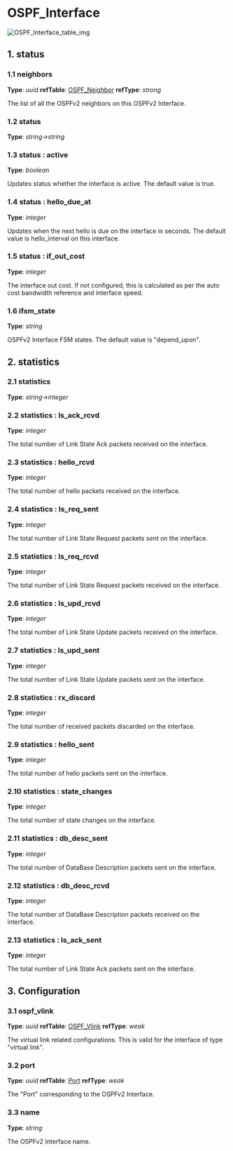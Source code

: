 # OSPF_Interface

![OSPF_Interface_table_img](http://www.plantuml.com/plantuml/img/0OC1VFv0StHXSdHrRMmAT6zdPNHePN8WUmfZR65pSo1GRt9q2cDiONDp84zJK4PVJcLfPsXYRt8AOsnXStCWJrDGHbzMR6bkQmfZR65pSo1FKr16NqbkT6LoPc5ZPGfZR65pSo1FKr16Nq5oPM4AVGfFKr16NqbkT6LoPc5ZPI0kP2u-851lSdGAJrDGHbz9RdHbScPXOsKWBcGkFY1FKr16NrPiQMvh2azJK4PVIMvqPN9cOMDb82raBJuWJrDGHbzEPMbdQ69lSWfFKr16NqbkT6LoPc5ZPI0yBNKj84zJK4PVGN9bOGfeQMHb86DfScDiPGfeQMHb86rbRM9bSdCASsjfRd1XSc5j86rlRczZQ79lRMKWT79rPGfiPMTbRcGWScbdQ7GAOszkT6bkTMzp86nfRcKWBI0yOZvpT79lRcSyBs8-879bPcLoPMvZPGfaRtHqPMGWR6bkPI0j83nfFdTbOMiyBsa-879bPcLoPMvZPGfbRcHiPMTbRcGAG6LkP7LjR0e0)

## 1. status

### 1.1 neighbors

**Type**: _uuid_ **refTable**: [OSPF_Neighbor](ospf_neighbor.html) **refType**: _strong_



The list of all the OSPFv2 neighbors on this OSPFv2 Interface.

### 1.2 status

**Type**: _string->string_

### 1.3 status : active

**Type**: _boolean_

Updates status whether the interface is active. The default value is true.

### 1.4 status : hello_due_at

**Type**: _integer_

Updates when the next hello is due on the interface in seconds. The default
value is hello_interval on this interface.

### 1.5 status : if_out_cost

**Type**: _integer_

The interface out cost. If not configured, this is calculated as per the auto
cost bandwidth reference and interface speed.

### 1.6 ifsm_state

**Type**: _string_

OSPFv2 Interface FSM states. The default value is "depend_upon".

## 2. statistics

### 2.1 statistics

**Type**: _string->integer_

### 2.2 statistics : ls_ack_rcvd

**Type**: _integer_

The total number of Link State Ack packets received on the interface.

### 2.3 statistics : hello_rcvd

**Type**: _integer_

The total number of hello packets received on the interface.

### 2.4 statistics : ls_req_sent

**Type**: _integer_

The total number of Link State Request packets sent on the interface.

### 2.5 statistics : ls_req_rcvd

**Type**: _integer_

The total number of Link State Request packets received on the interface.

### 2.6 statistics : ls_upd_rcvd

**Type**: _integer_

The total number of Link State Update packets received on the interface.

### 2.7 statistics : ls_upd_sent

**Type**: _integer_

The total number of Link State Update packets sent on the interface.

### 2.8 statistics : rx_discard

**Type**: _integer_

The total number of  received packets discarded on the interface.

### 2.9 statistics : hello_sent

**Type**: _integer_

The total number of hello packets sent on the interface.

### 2.10 statistics : state_changes

**Type**: _integer_

The total number of state changes on the interface.

### 2.11 statistics : db_desc_sent

**Type**: _integer_

The total number of DataBase Description packets sent on the interface.

### 2.12 statistics : db_desc_rcvd

**Type**: _integer_

The total number of DataBase Description packets received on the interface.

### 2.13 statistics : ls_ack_sent

**Type**: _integer_

The total number of Link State Ack packets sent on the interface.

## 3. Configuration

### 3.1 ospf_vlink

**Type**: _uuid_ **refTable**: [OSPF_Vlink](ospf_vlink.html) **refType**: _weak_



The virtual link related configurations. This is valid for the interface of type
"virtual link".

### 3.2 port

**Type**: _uuid_ **refTable**: [Port](port.html) **refType**: _weak_



The "Port" corresponding to the OSPFv2 Interface.

### 3.3 name

**Type**: _string_

The OSPFv2 Interface name.

